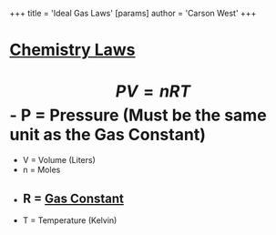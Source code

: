 +++
 title = 'Ideal Gas Laws'
[params]
	author = 'Carson West'
+++
# [Chemistry Laws](./../chemistry-laws/)

#  $$ PV = nRT $$  - P = Pressure (Must be the same unit as the Gas Constant)
- V = Volume (Liters)
- n = Moles
- R = [Gas Constant](./../gas-constant/)
	- 
- T = Temperature (Kelvin)